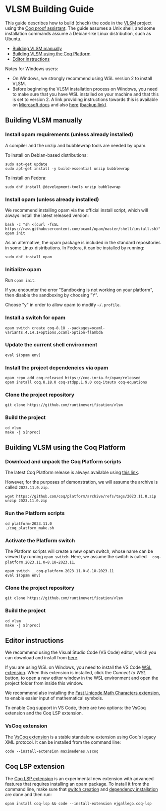 # VLSM Building Guide

This guide describes how to build (check) the code in the
[VLSM](https://github.com/runtimeverification/vlsm) project
using the [Coq proof assistant](https://coq.inria.fr).
The guide assumes a Unix shell, and some installation commands
assume a Debian-like Linux distribution, such as Ubuntu.

- [Building VLSM manually](#building-vlsm-manually)
- [Building VLSM using the Coq Platform](#building-vlsm-using-the-coq-platform)
- [Editor instructions](#editor-instructions)

Notes for Windows users:

- On Windows, we strongly recommend using WSL version 2 to install VLSM.
- Before beginning the VLSM installation process on Windows, you need to make sure that you have WSL installed on your machine and that this is set to version 2. A link providing instructions towards this is available on [Microsoft docs](https://docs.microsoft.com/en-us/windows/wsl/) and also [here](https://pureinfotech.com/install-windows-subsystem-linux-2-windows-10/) ([backup link](https://web.archive.org/web/20220712162626/https://pureinfotech.com/install-windows-subsystem-linux-2-windows-10/)).

## Building VLSM manually

### Install opam requirements (unless already installed)

A compiler and the unzip and bubblewrap tools are needed by opam.

To install on Debian-based distributions:

```shell
sudo apt-get update
sudo apt-get install -y build-essential unzip bubblewrap
```

To install on Fedora:

```shell
sudo dnf install @development-tools unzip bubblewrap
```

### Install opam (unless already installed)

We recommend installing opam via the official install script, which will always
install the latest released version:

```shell
bash -c "sh <(curl -fsSL https://raw.githubusercontent.com/ocaml/opam/master/shell/install.sh)"
opam init
```

As an alternative, the opam package is included in the
standard repositories in some Linux distributions. In Fedora,
it can be installed by running:

```shell
sudo dnf install opam
```

### Initialize opam

Run `opam init`.

If you encounter the error "Sandboxing is not working on your platform", then
disable the sandboxing by choosing "Y".

Choose "y" in order to allow opam to modify `~/.profile`.

### Install a switch for opam

```shell
opam switch create coq-8.18 --packages=ocaml-variants.4.14.1+options,ocaml-option-flambda
```

### Update the current shell environment

```shell
eval $(opam env)
```

### Install the project dependencies via opam

```shell
opam repo add coq-released https://coq.inria.fr/opam/released
opam install coq.8.18.0 coq-stdpp.1.9.0 coq-itauto coq-equations
```

### Clone the project repository

```shell
git clone https://github.com/runtimeverification/vlsm
```

### Build the project

```shell
cd vlsm
make -j $(nproc)
```

## Building VLSM using the Coq Platform

### Download and unpack the Coq Platform scripts

The latest Coq Platform release is always available using [this link](https://github.com/coq/platform/releases/latest).

However, for the purposes of demonstration, we will assume the archive is called `2023.11.0.zip`.

```shell
wget https://github.com/coq/platform/archive/refs/tags/2023.11.0.zip
unzip 2023.11.0.zip
```

### Run the Platform scripts

```shell
cd platform-2023.11.0
./coq_platform_make.sh
```

### Activate the Platform switch

The Platform scripts will create a new opam switch, whose
name can be viewed by running `opam switch`. Here, we assume
the switch is called `__coq-platform.2023.11.0~8.18~2023.11`.

```shell
opam switch __coq-platform.2023.11.0~8.18~2023.11
eval $(opam env)
```

### Clone the project repository

```shell
git clone https://github.com/runtimeverification/vlsm
```

### Build the project

```shell
cd vlsm
make -j $(nproc)
```

## Editor instructions

We recommend using the Visual Studio Code (VS Code) editor, which you can download and install from [here](https://code.visualstudio.com).

If you are using WSL on Windows, you need to install the VS Code [WSL extension](https://marketplace.visualstudio.com/items?itemName=ms-vscode-remote.remote-wsl). When this extension is installed, click the *Connect to WSL* button, to open a new editor window in the WSL environment and open the project folder from inside this window.

We recommend also installing the [Fast Unicode Math Characters extension](https://marketplace.visualstudio.com/items?itemName=GuidoTapia2.unicode-math-vscode), to enable easier input of mathematical symbols.

To enable Coq support in VS Code, there are two options: the VsCoq extension and the Coq LSP extension.

### VsCoq extension

The [VsCoq extension](https://marketplace.visualstudio.com/items?itemName=maximedenes.vscoq) is a stable standalone extension using Coq's legacy XML protocol. It can be installed from the command line:

```shell
code --install-extension maximedenes.vscoq
```

## Coq LSP extension

The [Coq LSP extension](https://marketplace.visualstudio.com/items?itemName=ejgallego.coq-lsp) is an experimental new extension with advanced features that requires installing an opam package. To install it from the command line, make sure that [switch creation](#install-a-switch-for-opam) and [dependency installation](#install-the-project-dependencies-via-opam) are done and then run:

```shell
opam install coq-lsp && code --install-extension ejgallego.coq-lsp
```
